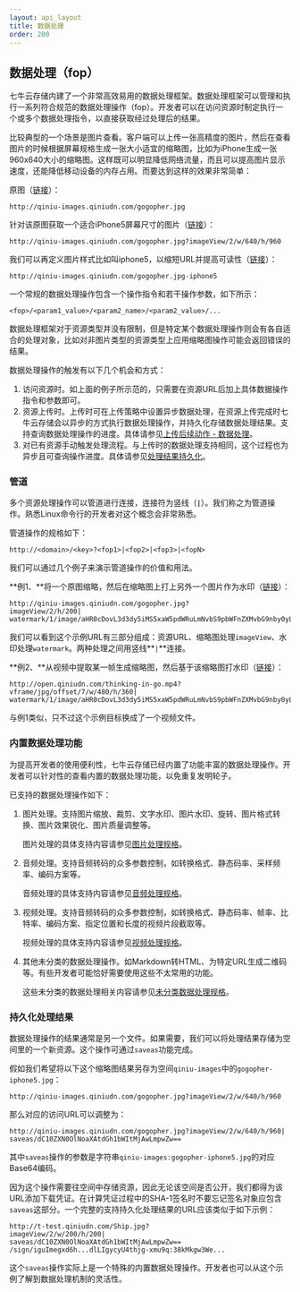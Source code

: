 ```yaml
---
layout: api_layout
title: 数据处理
order: 200
---
```

<a name="fop"></a>
## 数据处理（fop）

七牛云存储内建了一个非常高效易用的数据处理框架。数据处理框架可以管理和执行一系列符合规范的数据处理操作（fop）。开发者可以在访问资源时制定执行一个或多个数据处理指令，以直接获取经过处理后的结果。

比较典型的一个场景是图片查看。客户端可以上传一张高精度的图片，然后在查看图片的时候根据屏幕规格生成一张大小适宜的缩略图，比如为iPhone生成一张960x640大小的缩略图。这样既可以明显降低网络流量，而且可以提高图片显示速度，还能降低移动设备的内存占用。而要达到这样的效果非常简单：

原图（[链接](http://qiniu-images.qiniudn.com/gogopher.jpg)）：

```
http://qiniu-images.qiniudn.com/gogopher.jpg
```
针对该原图获取一个适合iPhone5屏幕尺寸的图片（[链接](http://qiniu-images.qiniudn.com/gogopher.jpg?imageView/2/w/640/h/960)）：

```
http://qiniu-images.qiniudn.com/gogopher.jpg?imageView/2/w/640/h/960
```

我们可以再定义图片样式比如叫iphone5，以缩短URL并提高可读性（[链接](http://qiniu-images.qiniudn.com/gogopher.jpg-iphone5)）：
```
http://qiniu-images.qiniudn.com/gogopher.jpg-iphone5
```

一个常规的数据处理操作包含一个操作指令和若干操作参数，如下所示：

```
<fop>/<param1_value>/<param2_name>/<param2_value>/...
```

数据处理框架对于资源类型并没有限制，但是特定某个数据处理操作则会有各自适合的处理对象，比如对非图片类型的资源类型上应用缩略图操作可能会返回错误的结果。

数据处理操作的触发有以下几个机会和方式：

1. 访问资源时。如上面的例子所示范的，只需要在资源URL后加上具体数据操作指令和参数即可。
1. 资源上传时。上传时可在上传策略中设置异步数据处理，在资源上传完成时七牛云存储会以异步的方式执行数据处理操作，并持久化存储数据处理结果。支持查询数据处理操作的进度。具体请参见[上传后续动作 - 数据处理]()。
1. 对已有资源手动触发处理流程。与上传时的数据处理支持相同，这个过程也为异步且可查询操作进度。具体请参见[处理结果持久化](#fop-saveas)。

<a name="fop-pipeline"></a>
### 管道

多个资源处理操作可以管道进行连接，连接符为竖线（**`|`**）。我们称之为管道操作。熟悉Linux命令行的开发者对这个概念会非常熟悉。

管道操作的规格如下：

```
http://<domain>/<key>?<fop1>|<fop2>|<fop3>|<fopN>
```

我们可以通过几个例子来演示管道操作的价值和用法。

**例1、**将一个原图缩略，然后在缩略图上打上另外一个图片作为水印（[链接](http://qiniu-images.qiniudn.com/gogopher.jpg?imageView/2/h/200|watermark/1/image/aHR0cDovL3d3dy5iMS5xaW5pdWRuLmNvbS9pbWFnZXMvbG9nby0yLnBuZw==)）：

```
http://qiniu-images.qiniudn.com/gogopher.jpg?
imageView/2/h/200|
watermark/1/image/aHR0cDovL3d3dy5iMS5xaW5pdWRuLmNvbS9pbWFnZXMvbG9nby0yLnBuZw==
```

我们可以看到这个示例URL有三部分组成：资源URL、缩略图处理`imageView`、水印处理`watermark`。两种处理之间用竖线**`|`**连接。

**例2、**从视频中提取某一帧生成缩略图，然后基于该缩略图打水印（[链接](http://open.qiniudn.com/thinking-in-go.mp4?vframe/jpg/offset/7/w/480/h/360|watermark/1/image/aHR0cDovL3d3dy5iMS5xaW5pdWRuLmNvbS9pbWFnZXMvbG9nby0yLnBuZw==)）：

```
http://open.qiniudn.com/thinking-in-go.mp4?
vframe/jpg/offset/7/w/480/h/360|
watermark/1/image/aHR0cDovL3d3dy5iMS5xaW5pdWRuLmNvbS9pbWFnZXMvbG9nby0yLnBuZw==
```

与例1类似，只不过这个示例目标换成了一个视频文件。

<a name="fop-predefined"></a>
### 内置数据处理功能

为提高开发者的使用便利性，七牛云存储已经内置了功能丰富的数据处理操作。开发者可以针对性的查看内置的数据处理功能，以免重复发明轮子。

已支持的数据处理操作如下：

1. 图片处理。支持图片缩放、裁剪、文字水印、图片水印、旋转、图片格式转换、图片效果锐化、图片质量调整等。

	图片处理的具体支持内容请参见[图片处理规格]()。

1. 音频处理。支持音频转码的众多参数控制，如转换格式、静态码率、采样频率、编码方案等。

	音频处理的具体支持内容请参见[音频处理规格]()。

1. 视频处理。支持音频转码的众多参数控制，如转换格式、静态码率、帧率、比特率、编码方案、指定位置和长度的视频片段截取等。

	视频处理的具体支持内容请参见[视频处理规格]()。
	
1. 其他未分类的数据处理操作。如Markdown转HTML、为特定URL生成二维码等。有些开发者可能恰好需要使用这些不太常用的功能。

	这些未分类的数据处理相关内容请参见[未分类数据处理规格]()。

<a name="fop-saveas"></a>
### 持久化处理结果

数据处理操作的结果通常是另一个文件。如果需要，我们可以将处理结果存储为空间里的一个新资源。这个操作可通过`saveas`功能完成。

假如我们希望将以下这个缩略图结果另存为空间`qiniu-images`中的`gogopher-iphone5.jpg`：

```
http://qiniu-images.qiniudn.com/gogopher.jpg?imageView/2/w/640/h/960
```

那么对应的访问URL可以调整为：

```
http://qiniu-images.qiniudn.com/gogopher.jpg?imageView/2/w/640/h/960|
saveas/dC10ZXN0OlNoaXAtdGh1bWItMjAwLmpwZw==
```
其中`saveas`操作的参数是字符串`qiniu-images:gogopher-iphone5.jpg`的对应Base64编码。

因为这个操作需要往空间中存储资源，因此无论该空间是否公开，我们都得为该URL添加下载凭证。在计算凭证过程中的SHA-1签名时不要忘记签名对象应包含`saveas`这部分。一个完整的支持持久化处理结果的URL应该类似于如下示例：

```
http://t-test.qiniudn.com/Ship.jpg?
imageView/2/w/200/h/200|
saveas/dC10ZXN0OlNoaXAtdGh1bWItMjAwLmpwZw==
/sign/iguImegxd6h...dlLIgycyU4thjg-xmu9q:38kMkgw3We...
```

这个`saveas`操作实际上是一个特殊的内置数据处理操作。开发者也可以从这个示例了解到数据处理机制的灵活性。
